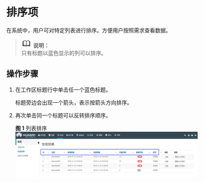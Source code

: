 # 排序项<a name="ZH-CN_TOPIC_0111166414"></a>

在系统中，用户可对特定列表进行排序。方便用户按照需求查看数据。

>![](public_sys-resources/icon-note.gif) **说明：**   
>只有标题以蓝色显示的列可以排序。  

## 操作步骤<a name="zh-cn_topic_0110574891_s32f09f416dd84ceca1091e898c430765"></a>

1.  在工作区标题行中单击任一个蓝色标题。

    标题旁边会出现一个箭头，表示按箭头方向排序。

2.  再次单击同一个标题可以反转排序顺序。

    **图 1**  列表排序<a name="zh-cn_topic_0110574891_fig1781992625"></a>  
    ![](figures/列表排序.png "列表排序")


